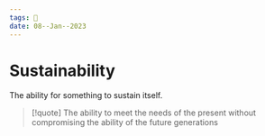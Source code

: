 ```yaml
---
tags: 🌱
date: 08--Jan--2023
---
```


# Sustainability

The ability for something to sustain itself. 

> [!quote] The ability to meet the needs of the present without compromising the ability of the future generations
